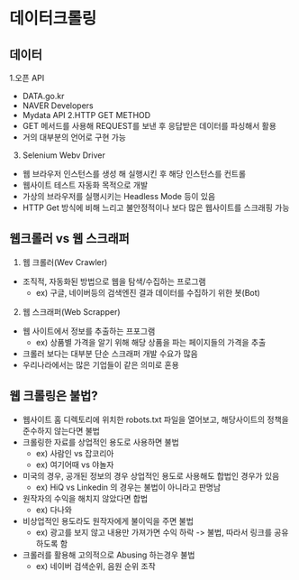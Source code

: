 # 데이터크롤링
## 데이터
1.오픈 API
+ DATA.go.kr
+ NAVER Developers
+ Mydata API 
2.HTTP GET METHOD
+ GET 메서드를 사용해 REQUEST를 보낸 후 응답받은 데이터를 파싱해서 활용
+ 거의 대부분의 언어로 구현 가능
3. Selenium Webv Driver
+ 웹 브라우저 인스턴스를 생성 해 실행시킨 후 해당 인스턴스를 컨트롤
+ 웹사이트 테스트 자동화 목적으로 개발
+ 가상의 브라우저를 실행시키는 Headless Mode 등이 있음
+ HTTP Get 방식에 비해 느리고 불안정적이나 보다 많은 웹사이트를 스크래핑 가능

## 웹크롤러 vs 웹 스크래퍼
1. 웹 크롤러(Wev Crawler)
+ 조직적, 자동화된 방법으로 웹을 탐색/수집하는 프로그램
	+ ex) 구글, 네이버등의 검색엔진 결과 데이터를 수집하기 위한 봇(Bot)
2. 웹 스크래퍼(Web Scrapper)
+ 웹 사이트에서 정보를 추출하는 프포그램
	+ ex) 상품별 가격을 알기 위해 해당 상품을 파는 페이지들의 가격을 추출
+ 크롤러 보다는 대부분 단순 스크래퍼 개발 수요가 많음
+ 우리나라에서는 많은 기업들이 같은 의미로 혼용

## 웹 크롤링은 불법?
+ 웹사이트 홈 디렉토리에 위치한 robots.txt 파일을 열어보고, 해당사이트의 정책을 준수하지 않는다면 불법
+ 크롤링한 자료를 상업적인 용도로 사용하면 불법
	+ ex) 사람인 vs 잡코리아
	+ ex) 여기어때 vs 야놀자
+ 미국의 경우, 공개된 정보의 경우 상업적인 용도로 사용해도 합법인 경우가 있음
	+ ex) HiQ vs Linkedin 의 경우는 불법이 아니라고 판명남
+ 원작자의 수익을 해치지 않았다면 합법
	+ ex) 다나와
+ 비상업적인 용도라도 원작자에게 불이익을 주면 불법
	+ ex) 광고를 보지 않고 내용만 가져가면 수익 하락 -> 불법, 따라서 링크를 공유하도록 함
+ 크롤러를 활용해 고의적으로 Abusing 하는경우 불법
	+ ex) 네이버 검색순위, 음원 순위 조작
